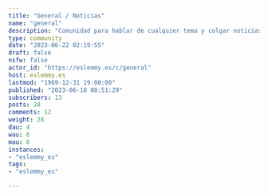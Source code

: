```yaml
---
title: "General / Noticias" 
name: "general"
description: "Comunidad para hablar de cualquier tema y colgar noticias."
type: community
date: "2023-06-22 02:19:55"
draft: false
nsfw: false
actor_id: "https://eslemmy.es/c/general"
host: eslemmy.es
lastmod: "1969-12-31 19:00:00"
published: "2023-06-18 08:51:29"
subscribers: 13
posts: 28
comments: 12
weight: 28
dau: 4
wau: 6
mau: 6
instances:
- "eslemmy_es"
tags: 
- "eslemmy_es"

---
```

